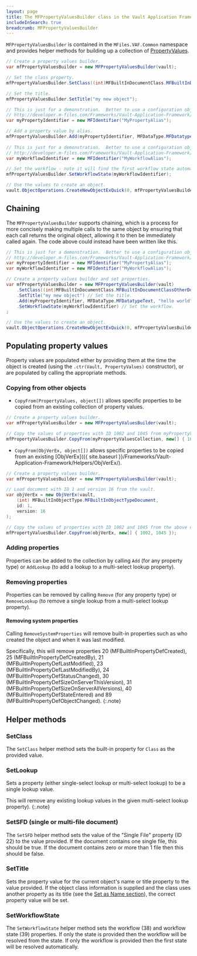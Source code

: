```yaml
---
layout: page
title: The MFPropertyValuesBuilder class in the Vault Application Framework
includeInSearch: true
breadcrumb: MFPropertyValuesBuilder
---
```


`MFPropertyValuesBuilder` is contained in the `MFiles.VAF.Common` namespace and provides helper methods for building up a collection of [PropertyValues](https://www.m-files.com/api/documentation/latest/index.html#MFilesAPI~PropertyValues.html).

```csharp
// Create a property values builder.
var mfPropertyValuesBuilder = new MFPropertyValuesBuilder(vault);

// Set the class property.
mfPropertyValuesBuilder.SetClass((int)MFBuiltInDocumentClass.MFBuiltInDocumentClassOtherDocument);

// Set the title.
mfPropertyValuesBuilder.SetTitle("my new object");

// This is just for a demonstration.  Better to use a configuration object:
// http://developer.m-files.com/Frameworks/Vault-Application-Framework/Attributes/Configuration/.
var myPropertyIdentifier = new MFIdentifier("MyPropertyAlias");

// Add a property value by alias.
mfPropertyValuesBuilder.Add(myPropertyIdentifier, MFDataType.MFDatatypeText, "hello world");
			
// This is just for a demonstration.  Better to use a configuration object:
// http://developer.m-files.com/Frameworks/Vault-Application-Framework/Attributes/Configuration/.
var myWorkflowIdentifier = new MFIdentifier("MyWorkflowAlias");

// Set the workflow - note it will find the first workflow state automatically.
mfPropertyValuesBuilder.SetWorkflowState(myWorkflowIdentifier);

// Use the values to create an object.
vault.ObjectOperations.CreateNewObjectExQuick(0, mfPropertyValuesBuilder.Values);
```

## Chaining

The `MFPropertyValuesBuilder` supports chaining, which is a process for more concisely making multiple calls to the same object by ensuring that each call returns the original object, allowing it to then be immediately called again.  The code above could instead have been written like this.

```csharp
// This is just for a demonstration.  Better to use a configuration object:
// http://developer.m-files.com/Frameworks/Vault-Application-Framework/Attributes/Configuration/.
var myPropertyIdentifier = new MFIdentifier("MyPropertyAlias");
var myWorkflowIdentifier = new MFIdentifier("MyWorkflowAlias");

// Create a property values builder and set properties.
var mfPropertyValuesBuilder = new MFPropertyValuesBuilder(vault)
	.SetClass((int)MFBuiltInDocumentClass.MFBuiltInDocumentClassOtherDocument) // Set the class.
	.SetTitle("my new object") // Set the title.
	.Add(myPropertyIdentifier, MFDataType.MFDatatypeText, "hello world") // Add a property value by alias.
	.SetWorkflowState(myWorkflowIdentifier) // Set the workflow.
;

// Use the values to create an object.
vault.ObjectOperations.CreateNewObjectExQuick(0, mfPropertyValuesBuilder.Values);
```

## Populating property values

Property values are populated either by providing them at the time the object is created (using the `.ctr(Vault, PropertyValues)` constructor), or are populated by calling the appropriate methods.

### Copying from other objects

* `CopyFrom(PropertyValues, object[])` allows specific properties to be copied from an existing collection of property values.

```csharp
// Create a property values builder.
var mfPropertyValuesBuilder = new MFPropertyValuesBuilder(vault);

// Copy the values of properties with ID 1002 and 1045 from myPropertyValuesCollection into the property values builder.
mfPropertyValuesBuilder.CopyFrom(myPropertyValuesCollection, new[] { 1002, 1045 });
```

* `CopyFrom(ObjVerEx, object[])` allows specific properties to be copied from an existing [ObjVerEx]({{ site.baseurl }}/Frameworks/Vault-Application-Framework/Helpers/ObjVerEx/).

```csharp
// Create a property values builder.
var mfPropertyValuesBuilder = new MFPropertyValuesBuilder(vault);

// Load document with ID 1 and version 16 from the vault.
var objVerEx = new ObjVerEx(vault,
	(int) MFBuiltInObjectType.MFBuiltInObjectTypeDocument,
	id: 1,
	version: 16
);

// Copy the values of properties with ID 1002 and 1045 from the above object into the property values builder.
mfPropertyValuesBuilder.CopyFrom(objVerEx, new[] { 1002, 1045 });
```

### Adding properties

Properties can be added to the collection by calling `Add` (for any property type) or `AddLookup` (to add a lookup to a multi-select lookup property).

### Removing properties

Properties can be removed by calling `Remove` (for any property type) or `RemoveLookup` (to remove a single lookup from a multi-select lookup property).

#### Removing system properties

Calling `RemoveSystemProperties` will remove built-in properties such as who created the object and when it was last modified.

Specifically, this will remove properties 20 (MFBuiltInPropertyDefCreated), 25 (MFBuiltInPropertyDefCreatedBy), 21 (MFBuiltInPropertyDefLastModified), 23 (MFBuiltInPropertyDefLastModifiedBy), 24 (MFBuiltInPropertyDefStatusChanged), 30 (MFBuiltInPropertyDefSizeOnServerThisVersion), 31 (MFBuiltInPropertyDefSizeOnServerAllVersions), 40 (MFBuiltInPropertyDefStateEntered) and 89 (MFBuiltInPropertyDefObjectChanged).
{:.note}

## Helper methods

### SetClass

The `SetClass` helper method sets the built-in property for `Class` as the provided value.

### SetLookup

Sets a property (either single-select lookup or multi-select lookup) to be a single lookup value.

This will remove any existing lookup values in the given multi-select lookup property).
{:.note}

### SetSFD (single or multi-file document)

The `SetSFD` helper method sets the value of the "Single File" property (ID 22) to the value provided.  If the document contains one single file, this should be true.  If the document contains zero or more than 1 file then this should be false.

### SetTitle

Sets the property value for the current object's name or title property to the value provided.  If the object class information is supplied and the class uses another property as its title (see the [Set as Name section](https://www.m-files.com/user-guide/latest/eng/New_class.html)), the correct property value will be set.

### SetWorkflowState

The `SetWorkflowState` helper method sets the workflow (38) and workflow state (39) properties.  If only the state is provided then the workflow will be resolved from the state.  If only the workflow is provided then the first state will be resolved automatically.